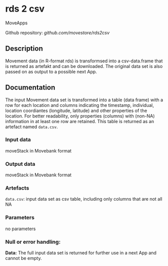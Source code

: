 # rds 2 csv
MoveApps

Github repository: *github.com/movestore/rds2csv*

## Description
Movement data (in R-format rds) is transformsed into a csv-data.frame that is returned as artefakt and can be downloaded. The original data set is also passed on as output to a possible next App. 

## Documentation
The input Movement data set is transformed into a table (data frame) with a row for each location and columns indicating the timestamp, individual, location coordiantes (longitude, latitude) and other properties of the location. For better readability, only properties (columns) with (non-NA) information in at least one row are retained. This table is returned as an artefact named `data.csv`.

### Input data
moveStack in Movebank format

### Output data
moveStack in Movebank format

### Artefacts
`data.csv`: input data set as csv table, including only columns that are not all NA

### Parameters 
no parameters

### Null or error handling:
**Data:** The full input data set is returned for further use in a next App and cannot be empty.